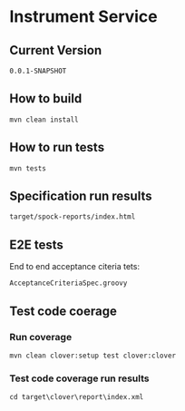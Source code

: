 # Instrument Service

## Current Version

    0.0.1-SNAPSHOT

## How to build

    mvn clean install

## How to run tests

    mvn tests

## Specification run results

    target/spock-reports/index.html

## E2E tests

End to end acceptance citeria tets:

    AcceptanceCriteriaSpec.groovy

## Test code coerage

### Run coverage

    mvn clean clover:setup test clover:clover


### Test code coverage run results
    
    cd target\clover\report\index.xml

